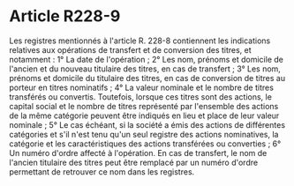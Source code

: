 # Article R228-9

Les registres mentionnés à l'article R. 228-8 contiennent les indications relatives aux opérations de transfert et de conversion des titres, et notamment :   1° La date de l'opération ;   2° Les nom, prénoms et domicile de l'ancien et du nouveau titulaire des titres, en cas de transfert ;   3° Les nom, prénoms et domicile du titulaire des titres, en cas de conversion de titres au porteur en titres nominatifs ;   4° La valeur nominale et le nombre de titres transférés ou convertis. Toutefois, lorsque ces titres sont des actions, le capital social et le nombre de titres représenté par l'ensemble des actions de la même catégorie peuvent être indiqués en lieu et place de leur valeur nominale ;   5° Le cas échéant, si la société a émis des actions de différentes catégories et s'il n'est tenu qu'un seul registre des actions nominatives, la catégorie et les caractéristiques des actions transférées ou converties ;   6° Un numéro d'ordre affecté à l'opération.   En cas de transfert, le nom de l'ancien titulaire des titres peut être remplacé par un numéro d'ordre permettant de retrouver ce nom dans les registres.